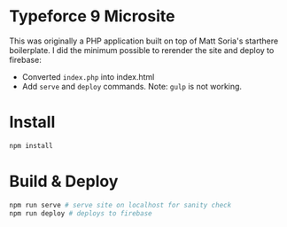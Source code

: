 # Typeforce 9 Microsite
This was originally a PHP application built on top of Matt Soria's starthere boilerplate.
I did the minimum possible to rerender the site and deploy to firebase:
- Converted `index.php` into index.html
- Add `serve` and `deploy` commands.
Note: `gulp` is not working.

# Install
```bash
npm install
```

# Build & Deploy
```bash
npm run serve # serve site on localhost for sanity check
npm run deploy # deploys to firebase
```
